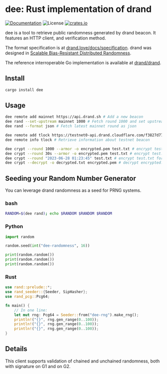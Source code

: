 # dee: Rust implementation of drand

[![Documentation](https://img.shields.io/badge/docs-main-blue.svg)][Documentation]
![License](https://img.shields.io/crates/l/dee.svg)
[![crates.io](https://img.shields.io/crates/v/dee.svg)][Crates.io]

[Crates.io]: https://crates.io/crates/dee
[Documentation]: https://docs.rs/dee/

dee is a tool to retrieve public randomness generated by drand beacon. It features an HTTP client, and verification method.

The format specification is at [drand.love/docs/specification](https://drand.love/docs/specification/). drand was designed in [Scalable Bias-Resistant Distributed Randomness](https://eprint.iacr.org/2016/1067.pdf).

The reference interroperable Go implementation is available at [drand/drand](https://github.com/drand/drand).

## Install

```bash
cargo install dee
```

## Usage

```bash
dee remote add mainnet https://api.drand.sh # Add a new beacon
dee rand --set-upstream mainnet 1000 # Fetch round 1000 and set upstream to mainnet
dee rand --format json # Fetch latest mainnet round as json

dee remote add tlock https://testnet0-api.drand.cloudflare.com/f3827d772c155f95a9fda8901ddd59591a082df5ac6efe3a479ddb1f5eeb202c # Add a new beacon
dee remote info tlock # Retrieve information about testnet beacon

dee crypt --round 1000 --armor -o encrypted.pem test.txt # encrypt test.txt with timelock encryption
dee crypt --round 30s --armor -o encrypted.pem test.txt # encrypt test.txt for the round in 30s
dee crypt --round "2023-06-28 01:23:45" test.txt # encrypt test.txt for the round at a specific date and print on stdout
dee crypt --decrypt -o decrypted.txt encrypted.pem # decrypt encrypted.txt witg timelock encryption
```

## Seeding your Random Number Generator

You can leverage drand randomness as a seed for PRNG systems.

### bash

```bash
RANDOM=$(dee rand); echo $RANDOM $RANDOM $RANDOM
```

### Python

```python
import random

random.seed(int("dee-randomness", 16))

print(random.random())
print(random.random())
print(random.random())
```

### Rust

```rust
use rand::prelude::*;
use rand_seeder::{Seeder, SipHasher};
use rand_pcg::Pcg64;

fn main() {
    // In one line:
    let mut rng: Pcg64 = Seeder::from("dee-rng").make_rng();
    println!("{}", rng.gen_range(0..100));
    println!("{}", rng.gen_range(0..100));
    println!("{}", rng.gen_range(0..100));
}
```

## Details

This client supports validation of chained and unchained randomness, both with signature on G1 and on G2.